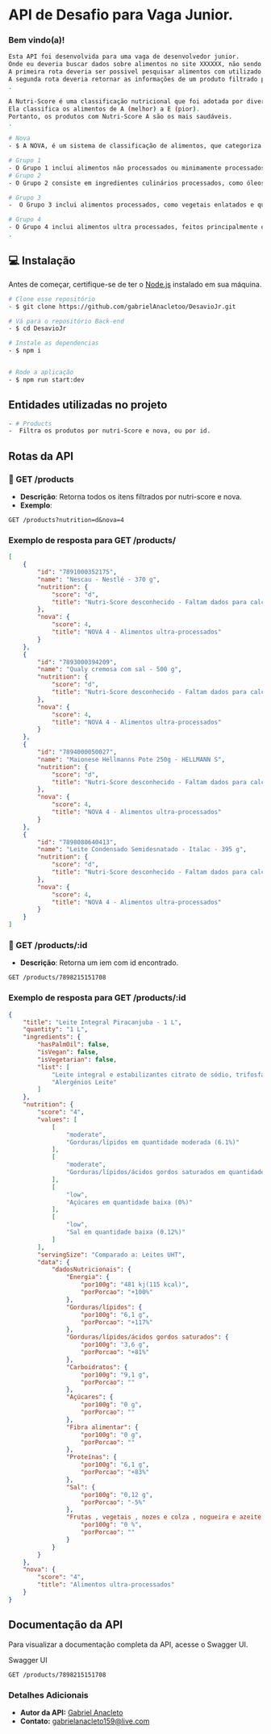 # API de Desafio para Vaga Junior.
 ### Bem vindo(a)!
 ```bash
Esta API foi desenvolvida para uma vaga de desenvolvedor junior.
Onde eu deveria buscar dados sobre alimentos no site XXXXXX, não sendo necessário persistir esses dados.
A primeira rota deveria ser possivel pesquisar alimentos com utilizado filtros de Nutri-Score e Nova.
A segunda rota deveria retornar as informações de um produto filtrado pelo id.
.
```

```bash
A Nutri-Score é uma classificação nutricional que foi adotada por diversos países e empresas para ajudar os consumidores a comparar a qualidade nutricional dos produtos no momento da compra. 
Ela classifica os alimentos de A (melhor) a E (pior). 
Portanto, os produtos com Nutri-Score A são os mais saudáveis.
.
```

```bash
# Nova
- $ A NOVA, é um sistema de classificação de alimentos, que categoriza produtos alimentícios em quatro grupos com base no grau de processamento ao qual são submetidos. 

# Grupo 1
- O Grupo 1 inclui alimentos não processados ou minimamente processados, como frutas, legumes e carnes. 
# Grupo 2
- O Grupo 2 consiste em ingredientes culinários processados, como óleos, açúcar e sal. 

# Grupo 3
-  O Grupo 3 inclui alimentos processados, como vegetais enlatados e queijos, que contêm ingredientes adicionados como sal, óleo ou açúcar. 

# Grupo 4
- O Grupo 4 inclui alimentos ultra processados, feitos principalmente ou inteiramente a partir de substâncias industriais e contendo pouco ou nenhum alimento integral. Portanto, sua aplicação deve ser capaz de filtrar esses dois critérios.
.
```

## 💻 Instalação

Antes de começar, certifique-se de ter o [Node.js](https://nodejs.org/) instalado em sua máquina.
```bash
# Clone esse repositório
- $ git clone https://github.com/gabrielAnacletoo/DesavioJr.git

# Vá para o repositório Back-end
- $ cd DesavioJr

# Instale as dependencias
- $ npm i 


# Rode a aplicação
- $ npm run start:dev
```
## Entidades utilizadas no projeto
```bash
- # Products
-  Filtra os produtos por nutri-Score e nova, ou por id.
```


## Rotas da API

### 🔵 GET /products
- **Descrição**: Retorna todos os itens filtrados por nutri-score e nova.
- **Exemplo**:
```
GET /products?nutrition=d&nova=4
```

### Exemplo de resposta para GET /products/

```json
[
	{
		"id": "7891000352175",
		"name": "Nescau - Nestlé - 370 g",
		"nutrition": {
			"score": "d",
			"title": "Nutri-Score desconhecido - Faltam dados para calcular o Nutri-Score"
		},
		"nova": {
			"score": 4,
			"title": "NOVA 4 - Alimentos ultra-processados"
		}
	},
	{
		"id": "7893000394209",
		"name": "Qualy cremosa com sal - 500 g",
		"nutrition": {
			"score": "d",
			"title": "Nutri-Score desconhecido - Faltam dados para calcular o Nutri-Score"
		},
		"nova": {
			"score": 4,
			"title": "NOVA 4 - Alimentos ultra-processados"
		}
	},
	{
		"id": "7894000050027",
		"name": "Maionese Hellmanns Pote 250g - HELLMANN S",
		"nutrition": {
			"score": "d",
			"title": "Nutri-Score desconhecido - Faltam dados para calcular o Nutri-Score"
		},
		"nova": {
			"score": 4,
			"title": "NOVA 4 - Alimentos ultra-processados"
		}
	},
	{
		"id": "7898080640413",
		"name": "Leite Condensado Semidesnatado - Italac - 395 g",
		"nutrition": {
			"score": "d",
			"title": "Nutri-Score desconhecido - Faltam dados para calcular o Nutri-Score"
		},
		"nova": {
			"score": 4,
			"title": "NOVA 4 - Alimentos ultra-processados"
		}
    }
]
```


### 🔵 GET /products/:id
- **Descrição**: Retorna um iem com id encontrado.

```
GET /products/7898215151708
```

### Exemplo de resposta para GET /products/:id

```json
{
	"title": "Leite Integral Piracanjuba - 1 L",
	"quantity": "1 L",
	"ingredients": {
		"hasPalmOil": false,
		"isVegan": false,
		"isVegetarian": false,
		"list": [
			"Leite integral e estabilizantes citrato de sódio, trifosfato de sódio, monofosfato monossódico e difosfato dissódico. ALÉRGICOS CONTÉM LEITE. CONTÉM LACTOSE. NÃO CONTÉM GLÚTEN.",
			"Alergénios Leite"
		]
	},
	"nutrition": {
		"score": "4",
		"values": [
			[
				"moderate",
				"Gorduras/lípidos em quantidade moderada (6.1%)"
			],
			[
				"moderate",
				"Gorduras/lípidos/ácidos gordos saturados em quantidade moderada (3.6%)"
			],
			[
				"low",
				"Açúcares em quantidade baixa (0%)"
			],
			[
				"low",
				"Sal em quantidade baixa (0.12%)"
			]
		],
		"servingSize": "Comparado a: Leites UHT",
		"data": {
			"dadosNutricionais": {
				"Energia": {
					"por100g": "481 kj(115 kcal)",
					"porPorcao": "+100%"
				},
				"Gorduras/lípidos": {
					"por100g": "6,1 g",
					"porPorcao": "+117%"
				},
				"Gorduras/lípidos/ácidos gordos saturados": {
					"por100g": "3,6 g",
					"porPorcao": "+81%"
				},
				"Carboidratos": {
					"por100g": "9,1 g",
					"porPorcao": ""
				},
				"Açúcares": {
					"por100g": "0 g",
					"porPorcao": ""
				},
				"Fibra alimentar": {
					"por100g": "0 g",
					"porPorcao": ""
				},
				"Proteínas": {
					"por100g": "6,1 g",
					"porPorcao": "+83%"
				},
				"Sal": {
					"por100g": "0,12 g",
					"porPorcao": "-5%"
				},
				"Frutas ‚ vegetais ‚ nozes e colza ‚ nogueira e azeite (estimativa da análise da lista de ingredientes)": {
					"por100g": "0 %",
					"porPorcao": ""
				}
			}
		}
	},
	"nova": {
		"score": "4",
		"title": "Alimentos ultra-processados"
	}
}
```

## Documentação da API

Para visualizar a documentação completa da API, acesse o Swagger UI.

Swagger UI
```
GET /products/7898215151708
```


### Detalhes Adicionais
- **Autor da API:** [Gabriel Anacleto](https://www.linkedin.com/in/gabriel-anacletoo/) 
- **Contato:** gabrielanacleto159@live.com